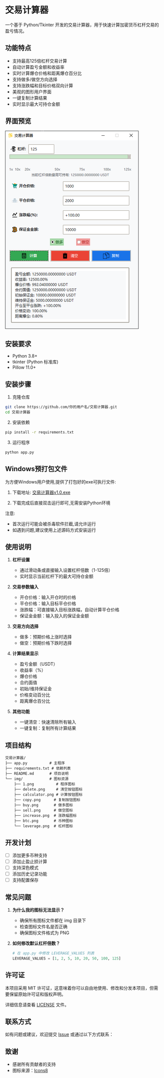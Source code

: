 # 交易计算器

一个基于 Python/Tkinter 开发的交易计算器，用于快速计算加密货币杠杆交易的盈亏情况。

## 功能特点

- 支持最高125倍杠杆交易计算
- 自动计算盈亏金额和收益率
- 实时计算爆仓价格和距离爆仓百分比
- 支持做多/做空方向选择
- 支持涨跌幅和目标价格双向计算
- 美观的图形用户界面
- 一键复制计算结果
- 实时显示最大可持仓金额

## 界面预览

![交易计算器界面](img/preview.png)

## 安装要求

- Python 3.8+
- tkinter (Python 标准库)
- Pillow 11.0+

## 安装步骤

1. 克隆仓库
```bash
git clone https://github.com/你的用户名/交易计算器.git
cd 交易计算器
```

2. 安装依赖
```bash
pip install -r requirements.txt
```

3. 运行程序
```bash
python app.py
```
## Windows预打包文件

为方便Windows用户使用,提供了打包好的exe可执行文件:

1. 下载地址: [交易计算器v1.0.exe](https://github.com/openai1998/TransactionCalculator/releases/tag/Release)

2. 下载完成后直接双击运行即可,无需安装Python环境

注意:
- 首次运行可能会被杀毒软件拦截,请允许运行
- 如遇到问题,建议使用上述源码方式安装运行

## 使用说明

1. **杠杆设置**
   - 通过滑动条或直接输入设置杠杆倍数（1-125倍）
   - 实时显示当前杠杆下的最大可持仓金额

2. **交易参数输入**
   - 开仓价格：输入开仓时的价格
   - 平仓价格：输入目标平仓价格
   - 涨跌幅：可直接输入目标涨跌幅，自动计算平仓价格
   - 保证金金额：输入投入的保证金金额

3. **交易方向选择**
   - 做多：预期价格上涨时选择
   - 做空：预期价格下跌时选择

4. **计算结果显示**
   - 盈亏金额（USDT）
   - 收益率（%）
   - 爆仓价格
   - 合约面值
   - 初始/维持保证金
   - 价格变动百分比
   - 距离爆仓百分比

5. **其他功能**
   - 一键清空：快速清除所有输入
   - 一键复制：复制所有计算结果

## 项目结构

```shell
交易计算器/
├── app.py          # 主程序
├── requirements.txt # 依赖列表
├── README.md       # 项目说明
└── img/            # 图标资源
    ├── 1.png          # 程序图标
    ├── delete.png     # 清空按钮图标
    ├── calculator.png # 计算按钮图标
    ├── copy.png      # 复制按钮图标
    ├── buy.png       # 做多图标
    ├── sell.png      # 做空图标
    ├── increase.png  # 涨跌幅图标
    ├── btc.png       # 币种图标
    └── leverage.png  # 杠杆图标
```

## 开发计划

- [ ] 添加更多币种支持
- [ ] 添加止盈止损计算
- [ ] 支持深色模式
- [ ] 添加历史记录功能
- [ ] 支持配置保存

## 常见问题

1. **为什么我的图标无法显示？**
   - 确保所有图标文件都在 img 目录下
   - 检查图标文件名是否正确
   - 确保图标文件格式为 PNG

2. **如何修改默认杠杆倍数？**
   ```python
   # 在 app.py 中修改 LEVERAGE_VALUES 列表
   LEVERAGE_VALUES = [1, 2, 5, 10, 20, 50, 100, 125]
   ```


## 许可证

本项目采用 MIT 许可证，这意味着你可以自由地使用、修改和分发本项目，但需要保留原始许可证和版权声明。

详细信息请查看 [LICENSE](LICENSE) 文件。

## 联系方式

如有问题或建议，欢迎提交 [Issue](https://github.com/openai1998/TransactionCalculator/issues) 或通过以下方式联系：
## 致谢

- 感谢所有贡献者的支持
- 图标来源：[Icons8](https://icons8.com/)


